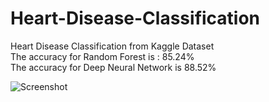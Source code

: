 # Heart-Disease-Classification
Heart Disease Classification from Kaggle Dataset
</br>
The accuracy for Random Forest is : 85.24%
</br>
The accuracy for Deep Neural Network is 88.52%

![Screenshot](Screenshot.png)
